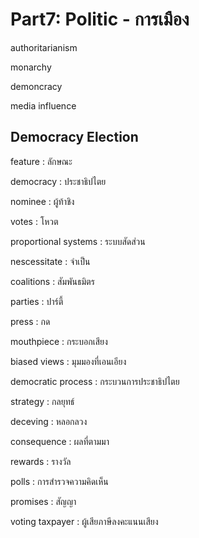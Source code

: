 # Part7: Politic - การเมือง

authoritarianism

monarchy

demoncracy

media influence

## Democracy Election

feature : ลักษณะ

democracy : ประชาธิปไตย

nominee : ผู้ท้าชิง

votes : โหวต

proportional systems : ระบบสัดส่วน

nescessitate : จำเป็น

coalitions : สัมพันธมิตร

parties : ปาร์ตี้

press : กด

mouthpiece : กระบอกเสียง

biased views : มุมมองที่เอนเอียง

democratic process : กระบวนการประชาธิปไตย

strategy : กลยุทธ์

deceving  : หลอกลวง

consequence : ผลที่ตามมา

rewards : รางวัล

polls : การสำรวจความคิดเห็น

promises : สัญญา

voting taxpayer : ผู้เสียภาษีลงคะแนนเสียง


